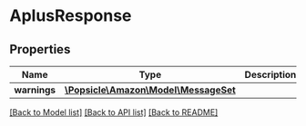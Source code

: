 # AplusResponse

## Properties
Name | Type | Description | Notes
------------ | ------------- | ------------- | -------------
**warnings** | [**\Popsicle\Amazon\Model\MessageSet**](MessageSet.md) |  | [optional] 

[[Back to Model list]](../../README.md#documentation-for-models) [[Back to API list]](../../README.md#documentation-for-api-endpoints) [[Back to README]](../../README.md)

